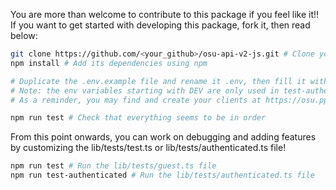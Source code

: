 You are more than welcome to contribute to this package if you feel like it!! If you want to get started with developing this package, fork it, then read below:

```bash
git clone https://github.com/<your_github>/osu-api-v2-js.git # Clone your fork of this package's repository
npm install # Add its dependencies using npm

# Duplicate the .env.example file and rename it .env, then fill it with the details of one of your clients
# Note: the env variables starting with DEV are only used in test-authenticated if the server used isn't osu.ppy.sh (and is for example a development server)
# As a reminder, you may find and create your clients at https://osu.ppy.sh/home/account/edit#oauth

npm run test # Check that everything seems to be in order
```

From this point onwards, you can work on debugging and adding features by customizing the lib/tests/test.ts or lib/tests/authenticated.ts file!

```bash
npm run test # Run the lib/tests/guest.ts file
npm run test-authenticated # Run the lib/tests/authenticated.ts file
```
